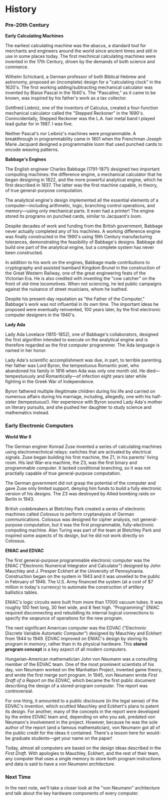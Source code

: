 # History

### Pre-20th Century

**Early Calculating Machines**

The earliest calculating machine was the abacus, a standard tool for merchants and engineers around the world since ancient times and 
still in use in some places today. The first mechnical calculating machines were invented in the 17th Century, driven by the demands
of both science and commerce. 

Wilhelm Schickard, a German professor of both Biblical Hebrew and astronomy, proposed an (incomplete) design for a "calculating clock"
in the 1620's. The first working adding/subtracting mechanical calculator was invented by Blaise Pascal in the 1640's. The
"Pascaline," as it came to be known, was inspired by his father's work as a tax collector.

Gottfreid Liebniz, one of the inventors of Calculus, created a four-function mechanical calculator called the "Stepped 
Reckoner" in the 1690's. Conincidentally, Stepped Reckoner was the L.A. hair metal band I played lead guitar for in 1987. I was five.

Neither Pascal's nor Leibniz's machines were programmable. A breakthrough in programmability came in 1801 when the Frenchman Joseph 
Marie Jacquard designed a programmable loom that used punched cards to encode weaving patterns.

**Babbage's Engines**

The English engineer Charles Babbage (1791-1871) designed two important computing machines: the difference engine, a mechanical 
calculator that he began designing in 1822, and the more powerful analytical engine, which he first described in 1837. The latter was 
the first machine capable, in theory, of true general-purpose computation.

The analytical engine's design implemented all the essential elements of a computer&mdash;including arithmetic, logic, branching 
control operations, and memory&mdash;using only mechanical parts. It even had a printer! The engine stored its programs on punched 
cards, similar to Jacquard's loom.

Despite decades of work and funding from the British government, Babbage never actually completed any of his machines. A working 
difference engine was finally constructed in the 1990's using 19th Century manufacturing tolerances, demonstrating the feasibility of 
Babbage's designs. Babbage did build one part of the analytical engine, but a complete system has never been constructed.

In addition to his work on the engines, Babbage made contributions to cryptography and assisted Isambard Kingdom Brunel in the
construction of the Great Western Railway, one of the great engineering feats of the Victorian Era. He is also credited with inventing
the "cow catcher" on the front of old-time locomotives. When not sciencing, he led public campaigns against the nuisance of street
musicians, whom he loathed.

Despite his present-day reputation as "the Father of the Computer," Babbage's work was not influential in its own 
time. The important ideas he proposed were eventually reinvented, 100 years later, by the first electronic computer designers in the
1940's.

**Lady Ada**

Lady Ada Lovelace (1815-1852), one of Babbage's collaborators, designed the first algorithm intended to execute on the analytical
engine and is therefore regarded as the first computer programmer. The Ada language is named in her honor.

Lady Ada's scientific accomplishment was due, in part, to terrible parenting. Her father was Lord Byron, the tempestuous Romantic
poet, who abandoned his family in 1816 when Ada was only one month old. He died&mdash;tempestuously and Romantically&mdash;of
infection eight years later while fighting in the Greek War of Independence.

Byron fathered multiple illegitimate children during his life and carried on numerous affairs during his marriage, including, 
allegedly, one with his half-sister (tempestuous!). Her experience with Byron soured Lady Ada's mother on literary pursuits, and she
pushed her daughter to study science and mathematics instead.

### Early Electronic Computers

**World War II**

The German enginer Konrad Zuse invented a series of calculating machines using electromechnical relays: switches that are activated by
electrical signals. Zuse began building his first machine, the Z1, in his parents' living room. His last War-era machine, the Z3, was 
the first binary and programmable computer. It lacked conditional branching, so it was not practially capable of true general-purpose 
computation. 

The German government did not grasp the potential of the computer and gave Zuse only limited support, denying him funds to build a 
fully electronic version of his designs. The Z3 was destroyed by Allied bombing raids on Berlin in 1943.

British codebreakers at Bletchley Park created a series of electronic machines called *Colossus* to perform cryptanalysis of German
communications. Colossus was designed for cipher analysis, not general-purpose computation, but it was the first programmable,
fully-electronic computing machine. Alan Turing was part of the team at Bletchley Park and inspired some aspects of its design, but he
did not work directly on Colossus.

**ENIAC and EDVAC**

The first general-purpose programmable electronic computer was the ENIAC ("Electronic Numerical Integrator and Calculator") designed 
by John Mauchley and J. Presper Eckhert at the University of Pennsylvania. Construction began on the system in 1943 and it was
unveiled to the public in February of 1946. The U.S. Army financed the system (at a cost of $7 million in today's currency) to
automate the construction of artillery ballistics tables.

ENIAC's logic circuits were built from more than 17000 vacuum tubes. It was roughly 100 feet long, 30 feet wide, and 8 feet high. 
"Programming" ENIAC required disconnecting and rebuildling its internal logical connections to specify the seqeunce of operations for 
the new program.

The next significant American computer was the EDVAC ("Electronic Discrete Variable Automatic Computer") designed by Mauchley and 
Eckhert from 1944 to 1949. EDVAC improved on ENIAC's design by storing its program in *memory*, rather than in its physical hardware.
This **stored program concept** is a key aspect of all modern computers.

Hungarian-American mathematician John von Neumann was a consulting member of the EDVAC team. One of the most prominent scientists of
his day, von Neumann worked on the Manhattan Project, invented game theory, and wrote the first merge sort program. In 1945, von
Neumann wrote *First Draft of a Report on the EDVAC*, which became the first public document describing the design of a
stored-program computer. The report was controversial. 

For one thing, it amounted to a public disclosure (in the legal sense) of the EDVAC's invention, which scuttled Mauchley and Eckhert's
plans to patent its design. For another, many of the concepts in the report were developed by the entire EDVAC team and, depending on
who you ask, predated von Neumann's involvement in the project. However, because he was the sole author of the report (and a famous
mathematician), von Neumann got all of the public credit for the ideas it contained. There's a lesson here for would-be graduate
students&mdash;get your name on the paper!

Today, almost all computers are based on the design ideas described in the *First Draft*. With apologies to Mauchley, Eckhert, and the
rest of their team, any computer that uses a single memory to store both program instructions and data is said to have a 
*von Neumann architecture*.

### Next Time

In the next note, we'll take a closer look at the "von Neumann" architecture and talk about the key hardware components of every
computer.
